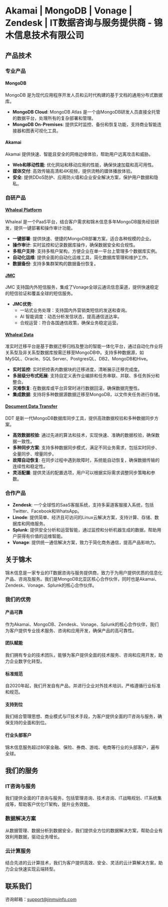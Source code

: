 # Akamai | MongoDB | Vonage | Zendesk | IT数据咨询与服务提供商 - 锦木信息技术有限公司

## 产品技术

### 专业产品

#### MongoDB
MongoDB 是为现代应用程序开发人员和云时代构建的基于文档的通用分布式数据库。

- **MongoDB Cloud**: MongoDB Atlas 是一个由MongoDB研发人员直接全托管的数据平台，处理所有的复杂部署和管理。
- **MongoDB On-Premises**: 提供实时监控、备份和恢复功能，支持商业智能连接器和图表可视化工具。

#### Akamai
Akamai 提供快速、智能且安全的网络边缘体验，帮助用户远离攻击和威胁。

- **Web和移动性能**: 优化网站和移动应用的性能，确保快速加载和高可用性。
- **媒体交付**: 高效传输高清和4K视频，提供流畅的媒体播放体验。
- **安全**: 提供DDoS防护、应用防火墙和企业安全解决方案，保护用户数据和隐私。


### 自研产品

#### [Whaleal Platform](whalelaPlatform/README.md)
Whaleal 是一个PaaS平台，结合客户需求和锦木信息多年MongoDB服务经验研发，提供一键部署和操作审计功能。

- **一键部署**: 提供快速、便捷的MongoDB部署方案，适合各种规模的企业。
- **操作审计**: 实时监控和记录数据库操作，确保数据安全和合规性。
- **多租户支持**: 支持多租户架构，方便企业在单一平台上管理多个数据库实例。
- **自动化运维**: 提供全面的自动化运维工具，简化数据库管理和维护工作。
- **数据备份**: 支持多集群架构的数据备份恢复。


#### [JMC](JMC/2.PlatformOverview.md)
JMC 支持国内外短信服务，集成了Vonage全球云通讯信息渠道，提供快速稳定的短信验证和覆盖全球的短信服务。

- **JMC优势**:
    - 一站式业务处理：支持国内外营销类短信的发送和查询。
    - AI 智能调度：动态分析发信状态，提高通信送达率。
    - 合规运营：符合各国通信政策，确保业务稳定运营。

#### [Whaleal Data](whalealData/README.md)

准实时迁移平台是基于数据迁移归档及整治的智能一体化平台，通过自动化作业将关系型及非关系型数据库按需迁移至MongoDB中。支持多种数据源，如MySQL、Oracle、SQL Server、PostgresQL、DB2、MongoDB和Hive。

- **实时监控**: 实时把控表内数据块的迁移进度，清晰展示迁移完成度。
- **多层级分布式拓展**: 支持自定义表作业编排和任务串联、并联、多任务拆分和整合。
- **灾难恢复**: 在数据库或平台异常时进行数据回滚，确保数据完整性。
- **集成数据**: 支持将多种数据源数据迁移至MongoDB，以文件夹任务进行存储。

#### [Document Data Transfer](documentDataTransfer/README.md)
DDT 是新一代MongoDB数据库同步工具，提供高效数据校验和多种数据同步方案。

- **高效数据校验**: 通过先进的算法和技术，实现快速、准确的数据校验，确保数据一致性。
- **多种同步方案**: 支持多种数据同步模式，满足不同业务需求，包括实时同步、全量同步、增量同步。
- **故障自动恢复**: 在同步过程中遇到故障时，系统能自动恢复，确保数据传输的连续性和稳定性。
- **灵活配置**: 提供灵活的配置选项，用户可以根据实际需求调整同步策略和参数。


### 合作产品

- **Zendesk**: 一个全球性的SaaS客服系统，支持多渠道客服接入系统，包括Twitter、Facebook和WhatsApp。
- **Linode**: 提供简单、经济且可访问的Linux云解决方案，支持计算、存储、数据库和网络服务。
- **Splunk**: 提供安全分析和运营智能，通过监控和分析机器生成的数据，帮助用户获得有价值的运维智能。
- **Vonage**: 提供统一通信解决方案，致力于简化商务通信，提高产品影响力。

## 关于锦木
锦木信息是一家专业的IT数据咨询与服务提供商，致力于为用户提供优质的信息化产品、咨询及服务。我们是MongoDB北亚区核心合作伙伴，同时也是Akamai、Zendesk、Vonage、Splunk的核心合作伙伴。

### 我们的优势

#### 产品可靠
作为Akamai、MongoDB、Zendesk、Vonage、Splunk的核心合作伙伴，我们为客户提供专业技术服务、咨询和应用开发，确保产品的高可靠性。

#### 团队赋能
我们拥有专业的技术团队，能够为客户提供全面的技术服务、咨询和应用开发，助力企业数字化转型。

#### 标准规范
自2020年起，我们开发自有产品，并进行企业对外技术培训，严格遵循行业标准和规范。

#### 支持到位
我们结合管理思想、商业模式与IT技术手段，为客户提供全面的IT咨询与服务，确保支持的全面和到位。

#### 行业头部客户
锦木信息服务超过80家金融、保险、券商、游戏、电商等行业的头部客户，遍布全球。

## 我们的服务

### IT咨询与服务
我们提供全面的IT咨询与服务，包括管理咨询、技术咨询、IT战略规划、IT系统集成等，帮助客户优化IT架构，提升业务效能。

### 数据解决方案
从数据管理、数据分析到数据安全，我们提供全方位的数据解决方案，帮助企业有效利用数据，驱动业务增长。

### 云计算服务
结合先进的云计算技术，我们为客户提供高效、安全、灵活的云计算解决方案，助力企业快速实现云端转型。

## 联系我们
咨询邮箱：support@jinmuinfo.com
